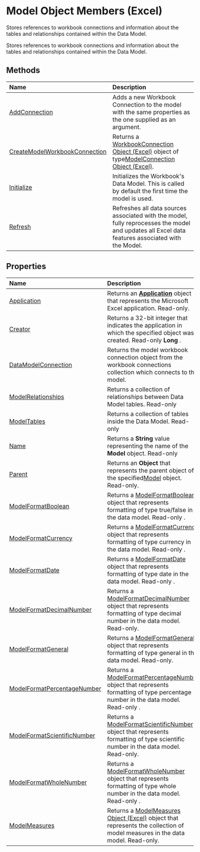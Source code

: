
# Model Object Members (Excel)
Stores references to workbook connections and information about the tables and relationships contained within the Data Model.

Stores references to workbook connections and information about the tables and relationships contained within the Data Model.


## Methods



|**Name**|**Description**|
|:-----|:-----|
|[AddConnection](58ed2796-9cfa-2737-43c0-f5a5a4badcc3.md)|Adds a new Workbook Connection to the model with the same properties as the one supplied as an argument.|
|[CreateModelWorkbookConnection](cd8c35e6-91ee-5d46-cc98-199b8916ecdd.md)|Returns a [WorkbookConnection Object (Excel)](5974dd57-7671-cd55-3f8f-6a76fa938317.md) object of type[ModelConnection Object (Excel)](db1b8e2b-76f7-5a6f-b510-6a4d6c4e9857.md). |
|[Initialize](fe85e378-26c6-e573-21c1-b8a3ccbe4d71.md)|Initializes the Workbook's Data Model. This is called by default the first time the model is used.|
|[Refresh](0d0a958a-0e98-48c8-e364-2dc62a6ba230.md)|Refreshes all data sources associated with the model, fully reprocesses the model and updates all Excel data features associated with the Model.|

## Properties



|**Name**|**Description**|
|:-----|:-----|
|[Application](201e79d9-8e9b-0ff4-5f6e-dcdd3911b08a.md)|Returns an  **[Application](19b73597-5cf9-4f56-8227-b5211f657f6f.md)** object that represents the Microsoft Excel application. Read-only.|
|[Creator](2370b2d9-e759-8ee1-806e-fa15f59e3646.md)|Returns a 32-bit integer that indicates the application in which the specified object was created. Read-only  **Long** .|
|[DataModelConnection](07143535-fb4f-6c66-a31c-c0613ce4c3cd.md)|Returns the model workbook connection object from the workbook connections collection which connects to the model.|
|[ModelRelationships](b244c5e1-2cc9-472a-573d-69404e2a259d.md)|Returns a collection of relationships between Data Model tables. Read-only|
|[ModelTables](9336224a-9c77-5670-e499-c7b041c64bfd.md)|Returns a collection of tables inside the Data Model. Read-only|
|[Name](300b1d6c-3420-f719-9a2c-72a5ab4fe3ac.md)|Returns a  **String** value representing the name of the **Model** object. Read-only|
|[Parent](fa3e8f45-9efe-6639-8ee6-49b6ecbdfb52.md)|Returns an  **Object** that represents the parent object of the specified[Model](7946bddc-7c4a-3519-52c8-526af2b55ef3.md) object. Read-only.|
|[ModelFormatBoolean](e38f7c66-2af8-8952-5d11-877d53b29d9e.md)|Returns a [ModelFormatBoolean](b6a43c30-1dd9-39e0-86dc-fd229bb51c87.md) object that represents formatting of type true/false in the data model. Read-only .|
|[ModelFormatCurrency](a8b6af70-624f-b018-be15-c8eeafa30d3a.md)|Returns a [ModelFormatCurrency](acb863b6-c188-5ed3-afe4-5e1ab6bb20bf.md) object that represents formatting of type currency in the data model. Read-only .|
|[ModelFormatDate](d1f5bd11-4b82-6dad-5e98-1a085d10fa47.md)|Returns a [ModelFormatDate](fe0be1f5-bd51-11cf-f0ba-f7c1ff228ecd.md) object that represents formatting of type date in the data model. Read-only .|
|[ModelFormatDecimalNumber](402b7073-0a6b-7856-5316-fc82ec980fc6.md)|Returns a [ModelFormatDecimalNumber](1080e484-4ec0-abdc-6322-5d83201c59fb.md) object that represents formatting of type decimal number in the data model. Read-only.|
|[ModelFormatGeneral](bac1d3bb-430e-8b0c-effb-81b2bc0ecf8c.md)|Returns a [ModelFormatGeneral](4fc68fb0-37aa-da83-f303-40ff96efb4a7.md) object that represents formatting of type general in the data model. Read-only.|
|[ModelFormatPercentageNumber](0efc53f5-bb5e-e367-8c23-0c65be87ea0c.md)|Returns a [ModelFormatPercentageNumber](1a7134a3-2645-e762-c2dd-1ca8ab8b6e73.md) object that represents formatting of type percentage number in the data model. Read-only .|
|[ModelFormatScientificNumber](6f7968b7-c765-0d7b-4485-852d54f3d471.md)|Returns a [ModelFormatScientificNumber](0099a473-0848-05ad-abe5-b36b70d4a2da.md) object that represents formatting of type scientific number in the data model. Read-only.|
|[ModelFormatWholeNumber](6a17f683-0617-f5eb-9cc9-040a68c8e452.md)|Returns a [ModelFormatWholeNumber](1a3d96ac-a2d7-cf26-5afa-6cfc8da846d5.md) object that represents formatting of type whole number in the data model. Read-only .|
|[ModelMeasures](b92f52fc-7c11-accc-bf3a-ba62c87daf71.md)|Returns a [ModelMeasures Object (Excel)](b0edac9a-e10d-ec51-d9e7-6fa8a29dcda8.md) object that represents the collection of model measures in the data model. Read-only.|
